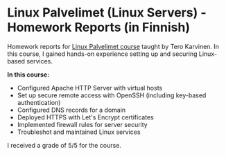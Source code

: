 # Linux Palvelimet (Linux Servers) - Homework Reports (in Finnish)

Homework reports for [Linux Palvelimet course](https://terokarvinen.com/linux-palvelimet/) taught by Tero Karvinen.
In this course, I gained hands-on experience setting up and securing Linux-based services.

**In this course:**
- Configured Apache HTTP Server with virtual hosts
- Set up secure remote access with OpenSSH (including key-based authentication)
- Configured DNS records for a domain
- Deployed HTTPS with Let's Encrypt certificates
- Implemented firewall rules for server security
- Troubleshot and maintained Linux services

I received a grade of 5/5 for the course.
